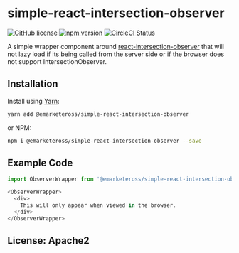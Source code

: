 # simple-react-intersection-observer

[![GitHub license](https://img.shields.io/badge/License-Apache%202.0-blue.svg)](https://github.com/eMarketerOSS/simple-react-intersection-observer/blob/master/LICENSE)
[![npm version](https://badge.fury.io/js/%40emarketeross%2Fsimple-react-intersection-observer.svg)](https://badge.fury.io/js/%40emarketeross%2Fsimple-react-intersection-observer)
[![CircleCI Status](https://circleci.com/gh/eMarketerOSS/simple-react-intersection-observer.svg?&style=shield&circle-token=36691e1218925ba1b81126f489ee5d47c7d658a2)](https://circleci.com/gh/eMarketerOSS/simple-react-intersection-observer)

A simple wrapper component around [react-intersection-observer](https://github.com/thebuilder/react-intersection-observer) that will not lazy load if its being called from the server side or if the browser does not support IntersectionObserver.

## Installation

Install using [Yarn](https://yarnpkg.com):

```sh
yarn add @emarketeross/simple-react-intersection-observer
```

or NPM:

```sh
npm i @emarketeross/simple-react-intersection-observer --save
```

## Example Code

```js
import ObserverWrapper from '@emarketeross/simple-react-intersection-observer'

<ObserverWrapper>
  <div>
    This will only appear when viewed in the browser.
  </div>
</ObserverWrapper>
```

## License: Apache2

[build-badge]: https://img.shields.io/travis/user/repo/master.png?style=flat-square
[build]: https://travis-ci.org/user/repo

[npm-badge]: https://img.shields.io/npm/v/npm-package.png?style=flat-square
[npm]: https://www.npmjs.org/package/npm-package

[coveralls-badge]: https://img.shields.io/coveralls/user/repo/master.png?style=flat-square
[coveralls]: https://coveralls.io/github/user/repo
